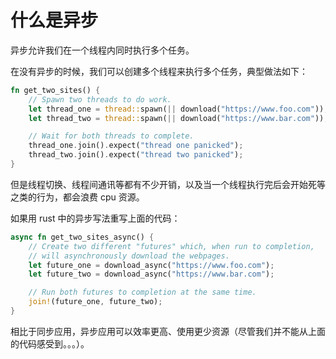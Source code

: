 # 什么是异步

异步允许我们在一个线程内同时执行多个任务。

在没有异步的时候，我们可以创建多个线程来执行多个任务，典型做法如下：

```rust
fn get_two_sites() {
    // Spawn two threads to do work.
    let thread_one = thread::spawn(|| download("https://www.foo.com"));
    let thread_two = thread::spawn(|| download("https://www.bar.com"));

    // Wait for both threads to complete.
    thread_one.join().expect("thread one panicked");
    thread_two.join().expect("thread two panicked");
}
```

但是线程切换、线程间通讯等都有不少开销，以及当一个线程执行完后会开始死等之类的行为，都会浪费 cpu 资源。

如果用 rust 中的异步写法重写上面的代码：

```rust
async fn get_two_sites_async() {
    // Create two different "futures" which, when run to completion,
    // will asynchronously download the webpages.
    let future_one = download_async("https://www.foo.com");
    let future_two = download_async("https://www.bar.com");

    // Run both futures to completion at the same time.
    join!(future_one, future_two);
}
```

相比于同步应用，异步应用可以效率更高、使用更少资源（尽管我们并不能从上面的代码感受到。。。）。
